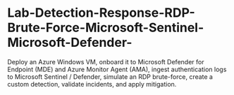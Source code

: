 # Lab-Detection-Response-RDP-Brute-Force-Microsoft-Sentinel-Microsoft-Defender-
Deploy an Azure Windows VM, onboard it to Microsoft Defender for Endpoint (MDE) and Azure Monitor Agent (AMA), ingest authentication logs to Microsoft Sentinel / Defender, simulate an RDP brute-force, create a custom detection, validate incidents, and apply mitigation.
